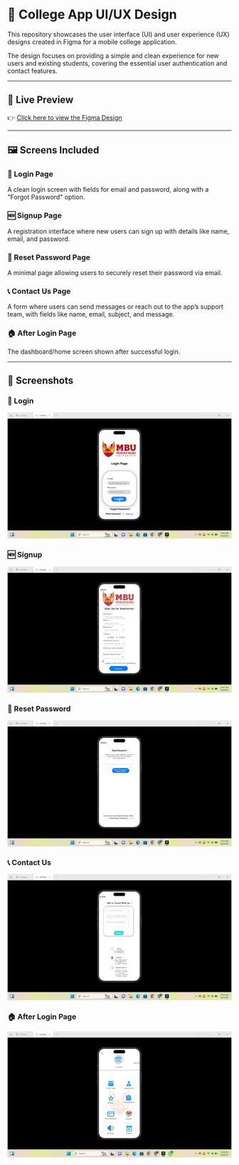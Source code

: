 # 📱 College App UI/UX Design

This repository showcases the user interface (UI) and user experience (UX) designs created in Figma for a mobile college application.

The design focuses on providing a simple and clean experience for new users and existing students, covering the essential user authentication and contact features.

---

## 🔗 Live Preview

👉 [Click here to view the Figma Design](https://www.figma.com/proto/z8gk5564DquZAPeRQ54v5b/Untitled?page-id=0%3A1&node-id=9-60&p=f&viewport=977%2C296%2C0.31&t=0Ijzjn4GKWJImDdJ-1&scaling=scale-down&content-scaling=fixed&starting-point-node-id=9%3A60)

---

## 🖼️ Screens Included

### 🔐 Login Page
A clean login screen with fields for email and password, along with a "Forgot Password" option.

### 🆕 Signup Page
A registration interface where new users can sign up with details like name, email, and password.

### 🔄 Reset Password Page
A minimal page allowing users to securely reset their password via email.

### 📞 Contact Us Page
A form where users can send messages or reach out to the app’s support team, with fields like name, email, subject, and message.

### 🏠 After Login Page  
The dashboard/home screen shown after successful login.

---

## 📸 Screenshots

### 🔐 Login
![Login](login.png)

### 🆕 Signup
![Signup](signup.png)

### 🔄 Reset Password
![Reset Password](reset-password.png)

### 📞 Contact Us
![Contact Us](contact-us.png)

### 🏠 After Login Page
![After Login](after_login.png)
